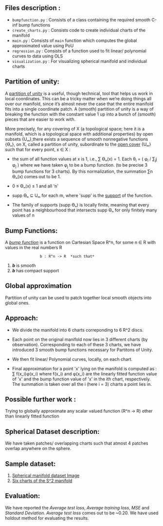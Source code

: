 ## Files description :

- `bumpfunction.py`  : Consists of a class containing the required smooth C-inf bump functions
- `create_charts.py` : Consists code to create individual charts of the manifold
- `main.py` 		 : Consists of `main` function which computes the global approximated value using PoU
- `regression.py` 	 : Consists of a function used to fit linear/ polynomial curves to data using OLS
- `visualization.py` : For visualizing spherical manifold and individual charts

## Partition of unity:

A [partition of unity](https://en.wikipedia.org/wiki/Partition_of_unity) is a useful, though technical, tool that helps us work in local coordinates. This can be a tricky matter when we’re doing things all over our manifold, since it’s almost never the case that the entire manifold fits into a single coordinate patch. A (smooth) partition of unity is a way of breaking the function with the constant value 1 up into a bunch of (smooth) pieces that are easier to work with.

More precisely, for any covering of X (a topological space; here it is a manifold, which is a topological space with additional properties) by open subsets {Uₘ},there exists a sequence of smooth nonnegative functions {ϴₙ}, on X, called a partition of unity, subordinate to the [open cover](https://en.wikipedia.org/wiki/Cover_(topology)#Cover_in_topology) {Uₘ} such that for every point, x ∈ X :
<sub></sub>
- the sum of all function values at x is 1, i.e., ∑ ϴₙ(x) = 1. Each θ<sub>i</sub> = ( φ<sub>i</sub> / ∑<sub>j</sub>j φ<sub>j</sub> ) where we have taken φ<sub>j</sub> to be a bump function. (to be precise 3 bump functions for 3 charts). By this normalization, the summation ∑n ϴₙ(x) comes out to be 1.

- 0 ≤ ϴₙ(x) ≤ 1 and all 'n'

- supp ϴₙ ⊆ Uₘ for each m, where 'supp' is the [support](https://en.wikipedia.org/wiki/Support_(mathematics)) of the function.

- The family of supports (supp ϴₙ) is locally finite, meaning that every point has a neighbourhood that intersects supp ϴₙ for only finitely many values of n

## Bump Functions:

A [*bump function*](https://en.wikipedia.org/wiki/Bump_function) is a function on Cartesian Space R^n, for some n ∈ R with values in the real numbers R

					b : R^n -> R  *such that*

1) **_b_** is smooth
2) **_b_** has compact support
 
## Global approximation

Partition of unity can be used to patch together local smooth objects into global ones.

## Approach:
- We divide the manifold into 6 charts correponding to 6 R^2 discs. 

- Each point on the original manifold now lies in 3 different charts (by observation). Corresponding to each of these 3 charts, we have introduced 3 smooth bump functions necessary for Partitons of Unity.

- We then fit linear/ Polynomial curves, locally, on each chart. 

- Final approximation for a point 'x' lying on the manifold is computed as : ∑ f(x_i)φ(x_i) where f(x_i) and φ(x_i) are the linearly fitted function value of 'x' and the bump function value of 'x' in the ith chart, respectively. The summation is taken over all the i (here i = 3) charts a point lies in.    

## Possible further work : 

Trying to globally approximate any scalar valued function (R^n -> R) other than linearly fitted function

## Spherical Dataset description:

We have taken patches/ overlapping charts such that atmost 4 patches overlap anywhere on the sphere.

## Sample dataset:

1. [Spherical manifold dataset Image](images/sphere_manifold.png)
2. [Six charts of the S^2 manifold](images/charts.png)

## Evaluation:
We have reported the *Average test loss*, *Average training loss*, *MSE* and *Standard Deviation*. *Average test loss* comes out to be ~0.20. We have used holdout method for evaluating the results.
